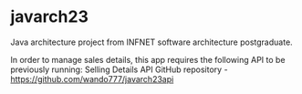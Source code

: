 # javarch23
Java architecture project from INFNET software architecture postgraduate.

In order to manage sales details, this app requires the following API to be previously running:
Selling Details API GitHub repository - https://github.com/wando777/javarch23api 
